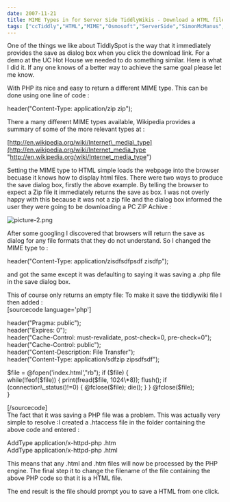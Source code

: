 ```yaml
---
date: 2007-11-21
title: MIME Types in for Server Side TiddlyWikis - Download a HTML file from a link
tags: ["ccTiddly","HTML","MIME","Osmosoft","ServerSide","SimonMcManus","TiddlySpot","post"]
---
```

One of the things we like about TiddlySpot is the way that it immediately provides the save as dialog box when you click the download link. For a demo at the UC Hot House we needed to do something similar. Here is what I did it. If any one knows of a better way to achieve the same goal please let me know.  
  
With PHP its nice and easy to return a different MIME type. This can be done using one line of code :  
  
header("Content-Type: application/zip zip");  
  
There a many different MIME types available, Wikipedia provides a summary of some of the more relevant types at :  
  
[http://en.wikipedia.org/wiki/Internet\_media\_type](http://en.wikipedia.org/wiki/Internet_media_type "http://en.wikipedia.org/wiki/Internet_media_type")  
  
Setting the MIME type to HTML simple loads the webpage into the browser becuase it knows how to display html files. There were two ways to produce the save dialog box, firstly the above example. By telling the browser to expect a Zip file it immediately returns the save as box. I was not overly happy with this because it was not a zip file and the dialog box informed the user they were going to be downloading a PC ZIP Achive :  

![picture-2.png](https://simonmcmanus.files.wordpress.com/2007/11/picture-2.png)

  

  
After some googling I discovered that browsers will return the save as dialog for any file formats that they do not understand. So I changed the MIME type to :  
  
header("Content-Type: application/zisdfsdfpsdf zisdfp");  
  
and got the same except it was defaulting to saying it was saving a .php file in the save dialog box.  
  
This of course only returns an empty file: To make it save the tiddlywiki file I then added :  
\[sourcecode language='php'\]  
  
header("Pragma: public");  
header("Expires: 0");  
header("Cache-Control: must-revalidate, post-check=0, pre-check=0");  
header("Cache-Control: public");  
header("Content-Description: File Transfer");  
header("Content-Type: application/sdfzip zipsdfsdf");  
  
$file = @fopen('index.html',"rb");  
if ($file) {  
while(!feof($file)) {  
print(fread($file, 1024\*8));  
flush();  
if (connection\_status()!=0) {  
@fclose($file);  
die();  
}  
}  
@fclose($file);  
}  
  
\[/sourcecode\]  
The fact that it was saving a PHP file was a problem. This was actually very simple to resolve :I created a .htaccess file in the folder containing the above code and entered :  
  
AddType application/x-httpd-php .htm  
AddType application/x-httpd-php .html  
  
This means that any .html and .htm files will now be processed by the PHP engine. The final step it to change the filename of the file containing the above PHP code so that it is a HTML file.  
  
The end result is the file should prompt you to save a HTML from one click.

        